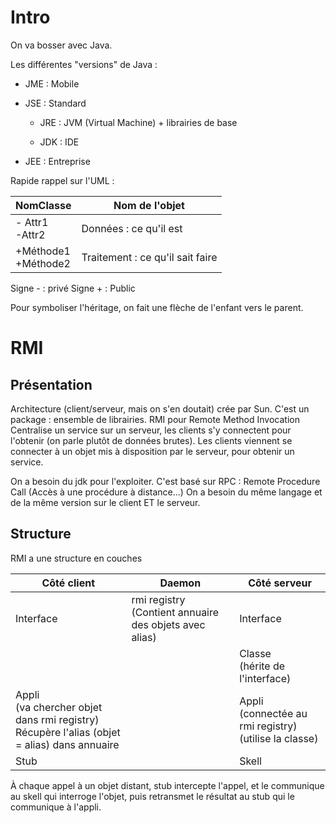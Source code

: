 # Intro

On va bosser avec Java.

Les différentes "versions" de Java :

- JME : Mobile

- JSE : Standard

  - JRE : JVM (Virtual Machine) + librairies de base

  - JDK : IDE

- JEE : Entreprise



Rapide rappel sur l'UML :

| NomClasse               | Nom de l'objet                   |
| ----------------------- | -------------------------------- |
| - Attr1<br/>-Attr2      | Données : ce qu'il est           |
| +Méthode1<br/>+Méthode2 | Traitement : ce qu'il sait faire |

Signe - : privé
Signe + : Public

Pour symboliser l'héritage, on fait une flèche de l'enfant vers le parent.

# RMI

## Présentation

Architecture (client/serveur, mais on s'en doutait) crée par Sun. C'est un package : ensemble de librairies.
RMI pour Remote Method Invocation
Centralise un service sur un serveur, les clients s'y connectent pour l'obtenir (on parle plutôt de données brutes).
Les clients viennent se connecter à un objet mis à disposition par le serveur, pour obtenir un service. 

On a besoin du jdk pour l'exploiter.
C'est basé sur RPC : Remote Procedure Call (Accès à une procédure à distance...)
On a besoin du même langage et de la même version sur le client ET le serveur.

## Structure

RMI a une structure en couches

| Côté client                                                                                        | Daemon                                                     | Côté serveur                                                   |
| -------------------------------------------------------------------------------------------------- | ---------------------------------------------------------- | -------------------------------------------------------------- |
| Interface                                                                                          | rmi registry<br/>(Contient annuaire des objets avec alias) | Interface                                                      |
|                                                                                                    |                                                            | Classe<br/> (hérite de l'interface)                            |
| Appli<br/>(va chercher objet dans rmi registry)<br/>Récupère l'alias (objet = alias) dans annuaire |                                                            | Appli<br/> (connectée au rmi registry)<br/>(utilise la classe) |
| Stub                                                                                               |                                                            | Skell                                                          |

À chaque appel à un objet distant, stub intercepte l'appel, et le communique au skell qui interroge l'objet, puis retransmet le résultat au stub qui le communique à l'appli.
